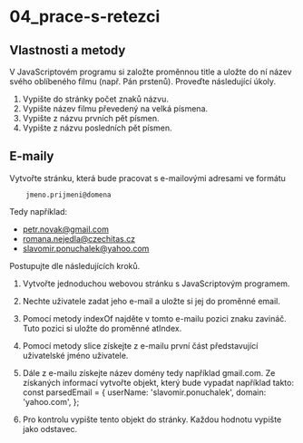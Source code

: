 # 04_prace-s-retezci

## Vlastnosti a metody
V JavaScriptovém programu si založte proměnnou title a uložte do ní název svého oblíbeného filmu (např. Pán prstenů). Proveďte následující úkoly.

1. Vypište do stránky počet znaků názvu.
2. Vypište název filmu převedený na velká písmena.
3. Vypište z názvu prvních pět písmen.
4. Vypište z názvu posledních pět písmen.

## E-maily
Vytvořte stránku, která bude pracovat s e-mailovými adresami ve formátu

        jmeno.prijmeni@domena

Tedy například:

- petr.novak@gmail.com
- romana.nejedla@czechitas.cz
- slavomir.ponuchalek@yahoo.com

Postupujte dle následujících kroků.

1. Vytvořte jednoduchou webovou stránku s JavaScriptovým programem.
2. Nechte uživatele zadat jeho e-mail a uložte si jej do proměnné email.
3. Pomocí metody indexOf najděte v tomto e-mailu pozici znaku zavináč. Tuto pozici si uložte do proměnné atIndex.
4. Pomocí metody slice získejte z e-mailu první část představující uživatelské jméno uživatele.
5. Dále z e-mailu získejte název domény tedy například gmail.com.
Ze získaných informací vytvořte objekt, který bude vypadat například takto:
        const parsedEmail = {
        userName: 'slavomir.ponuchalek',
        domain: 'yahoo.com',
        };

7. Pro kontrolu vypište tento objekt do stránky. Každou hodnotu vypište jako odstavec.